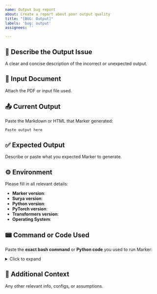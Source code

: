 ```yaml
---
name: Output bug report
about: Create a report about poor output quality
title: "[BUG: Output]"
labels: 'bug: output'
assignees: ''

---
```


## 📝 Describe the Output Issue

A clear and concise description of the incorrect or unexpected output.

## 📄 Input Document

Attach the PDF or input file used.

## 📤 Current Output

Paste the Markdown or HTML that Marker generated:

````markdown
Paste output here
`````

## ✅ Expected Output

Describe or paste what you expected Marker to generate.

## ⚙️ Environment

Please fill in all relevant details:

* **Marker version**:
* **Surya version**:
* **Python version**:
* **PyTorch version**:
* **Transformers version**:
* **Operating System**:

## 📟 Command or Code Used

Paste the **exact bash command** or **Python code** you used to run Marker:

<details>
<summary>Click to expand</summary>

```bash
# or Python code block
your_command_here --with-flags
```

</details>

## 📎 Additional Context

Any other relevant info, configs, or assumptions.
